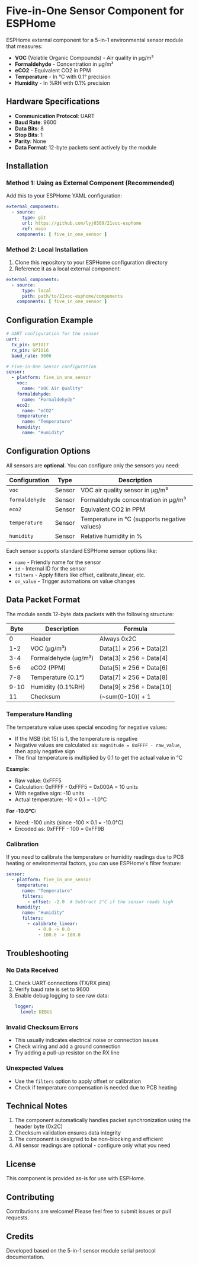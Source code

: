 # Five-in-One Sensor Component for ESPHome

ESPHome external component for a 5-in-1 environmental sensor module that measures:
- **VOC** (Volatile Organic Compounds) - Air quality in µg/m³
- **Formaldehyde** - Concentration in µg/m³
- **eCO2** - Equivalent CO2 in PPM
- **Temperature** - In °C with 0.1° precision
- **Humidity** - In %RH with 0.1% precision

## Hardware Specifications

- **Communication Protocol**: UART
- **Baud Rate**: 9600
- **Data Bits**: 8
- **Stop Bits**: 1
- **Parity**: None
- **Data Format**: 12-byte packets sent actively by the module

## Installation

### Method 1: Using as External Component (Recommended)

Add this to your ESPHome YAML configuration:

```yaml
external_components:
  - source:
      type: git
      url: https://github.com/lyj0309/21voc-esphome
      ref: main
    components: [ five_in_one_sensor ]
```

### Method 2: Local Installation

1. Clone this repository to your ESPHome configuration directory
2. Reference it as a local external component:

```yaml
external_components:
  - source:
      type: local
      path: path/to/21voc-esphome/components
    components: [ five_in_one_sensor ]
```

## Configuration Example

```yaml
# UART configuration for the sensor
uart:
  tx_pin: GPIO17
  rx_pin: GPIO16
  baud_rate: 9600

# Five-in-One Sensor configuration
sensor:
  - platform: five_in_one_sensor
    voc:
      name: "VOC Air Quality"
    formaldehyde:
      name: "Formaldehyde"
    eco2:
      name: "eCO2"
    temperature:
      name: "Temperature"
    humidity:
      name: "Humidity"
```

## Configuration Options

All sensors are **optional**. You can configure only the sensors you need:

| Configuration | Type | Description |
|--------------|------|-------------|
| `voc` | Sensor | VOC air quality sensor in µg/m³ |
| `formaldehyde` | Sensor | Formaldehyde concentration in µg/m³ |
| `eco2` | Sensor | Equivalent CO2 in PPM |
| `temperature` | Sensor | Temperature in °C (supports negative values) |
| `humidity` | Sensor | Relative humidity in % |

Each sensor supports standard ESPHome sensor options like:
- `name` - Friendly name for the sensor
- `id` - Internal ID for the sensor
- `filters` - Apply filters like offset, calibrate_linear, etc.
- `on_value` - Trigger automations on value changes

## Data Packet Format

The module sends 12-byte data packets with the following structure:

| Byte | Description | Formula |
|------|-------------|---------|
| 0 | Header | Always 0x2C |
| 1-2 | VOC (µg/m³) | Data[1] × 256 + Data[2] |
| 3-4 | Formaldehyde (µg/m³) | Data[3] × 256 + Data[4] |
| 5-6 | eCO2 (PPM) | Data[5] × 256 + Data[6] |
| 7-8 | Temperature (0.1°) | Data[7] × 256 + Data[8] |
| 9-10 | Humidity (0.1%RH) | Data[9] × 256 + Data[10] |
| 11 | Checksum | (~sum(0-10)) + 1 |

### Temperature Handling

The temperature value uses special encoding for negative values:
- If the MSB (bit 15) is 1, the temperature is negative
- Negative values are calculated as: `magnitude = 0xFFFF - raw_value`, then apply negative sign
- The final temperature is multiplied by 0.1 to get the actual value in °C

**Example:**
- Raw value: 0xFFF5
- Calculation: 0xFFFF - 0xFFF5 = 0x000A = 10 units
- With negative sign: -10 units
- Actual temperature: -10 × 0.1 = -1.0°C

**For -10.0°C:**
- Need: -100 units (since -100 × 0.1 = -10.0°C)
- Encoded as: 0xFFFF - 100 = 0xFF9B

### Calibration

If you need to calibrate the temperature or humidity readings due to PCB heating or environmental factors, you can use ESPHome's filter feature:

```yaml
sensor:
  - platform: five_in_one_sensor
    temperature:
      name: "Temperature"
      filters:
        - offset: -2.0  # Subtract 2°C if the sensor reads high
    humidity:
      name: "Humidity"
      filters:
        - calibrate_linear:
            - 0.0 -> 0.0
            - 100.0 -> 100.0
```

## Troubleshooting

### No Data Received

1. Check UART connections (TX/RX pins)
2. Verify baud rate is set to 9600
3. Enable debug logging to see raw data:
   ```yaml
   logger:
     level: DEBUG
   ```

### Invalid Checksum Errors

- This usually indicates electrical noise or connection issues
- Check wiring and add a ground connection
- Try adding a pull-up resistor on the RX line

### Unexpected Values

- Use the `filters` option to apply offset or calibration
- Check if temperature compensation is needed due to PCB heating

## Technical Notes

1. The component automatically handles packet synchronization using the header byte (0x2C)
2. Checksum validation ensures data integrity
3. The component is designed to be non-blocking and efficient
4. All sensor readings are optional - configure only what you need

## License

This component is provided as-is for use with ESPHome.

## Contributing

Contributions are welcome! Please feel free to submit issues or pull requests.

## Credits

Developed based on the 5-in-1 sensor module serial protocol documentation.
